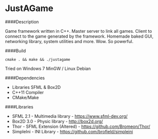 # JustAGame

####Description

Game framework written in C++. Master server to link all games. Client to connect to the game generated by the framework.
Homemade baked GUI, networking library, system utilities and more.
Wow. So powerful.

####Build

```
cmake . && make && ./justagame
```
Tried on Windows 7 MinGW / Linux Debian

####Dependencies

 - Libraries SFML & Box2D
 - C++11 Compiler
 - CMake/Make

####Libraries

- SFML 2.1 - Multimedia library - https://www.sfml-dev.org/
- Box2D 3.0 - Physic library - http://box2d.org/
- Thor - SFML Extension (Altered) - https://github.com/Bromeon/Thor/
- SimpleIni - INI Library - https://github.com/brofield/simpleini
